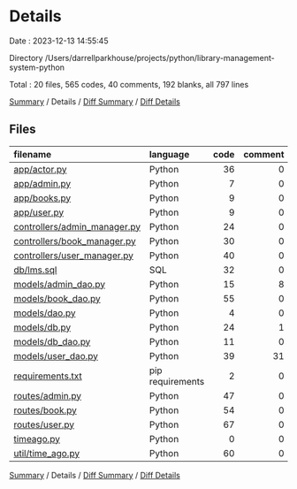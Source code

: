 # Details

Date : 2023-12-13 14:55:45

Directory /Users/darrellparkhouse/projects/python/library-management-system-python

Total : 20 files,  565 codes, 40 comments, 192 blanks, all 797 lines

[Summary](results.md) / Details / [Diff Summary](diff.md) / [Diff Details](diff-details.md)

## Files
| filename | language | code | comment | blank | total |
| :--- | :--- | ---: | ---: | ---: | ---: |
| [app/actor.py](/app/actor.py) | Python | 36 | 0 | 13 | 49 |
| [app/admin.py](/app/admin.py) | Python | 7 | 0 | 2 | 9 |
| [app/books.py](/app/books.py) | Python | 9 | 0 | 1 | 10 |
| [app/user.py](/app/user.py) | Python | 9 | 0 | 2 | 11 |
| [controllers/admin_manager.py](/controllers/admin_manager.py) | Python | 24 | 0 | 10 | 34 |
| [controllers/book_manager.py](/controllers/book_manager.py) | Python | 30 | 0 | 11 | 41 |
| [controllers/user_manager.py](/controllers/user_manager.py) | Python | 40 | 0 | 14 | 54 |
| [db/lms.sql](/db/lms.sql) | SQL | 32 | 0 | 3 | 35 |
| [models/admin_dao.py](/models/admin_dao.py) | Python | 15 | 8 | 3 | 26 |
| [models/book_dao.py](/models/book_dao.py) | Python | 55 | 0 | 22 | 77 |
| [models/dao.py](/models/dao.py) | Python | 4 | 0 | 1 | 5 |
| [models/db.py](/models/db.py) | Python | 24 | 1 | 10 | 35 |
| [models/db_dao.py](/models/db_dao.py) | Python | 11 | 0 | 3 | 14 |
| [models/user_dao.py](/models/user_dao.py) | Python | 39 | 31 | 15 | 85 |
| [requirements.txt](/requirements.txt) | pip requirements | 2 | 0 | 1 | 3 |
| [routes/admin.py](/routes/admin.py) | Python | 47 | 0 | 14 | 61 |
| [routes/book.py](/routes/book.py) | Python | 54 | 0 | 24 | 78 |
| [routes/user.py](/routes/user.py) | Python | 67 | 0 | 24 | 91 |
| [timeago.py](/timeago.py) | Python | 0 | 0 | 1 | 1 |
| [util/time_ago.py](/util/time_ago.py) | Python | 60 | 0 | 18 | 78 |

[Summary](results.md) / Details / [Diff Summary](diff.md) / [Diff Details](diff-details.md)